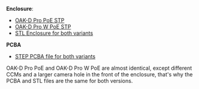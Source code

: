 **Enclosure**:

- [OAK-D Pro PoE STP](https://oak-files.fra1.cdn.digitaloceanspaces.com/OAK-D-Pro-POE/NG9097Pro_enclosure.stp)
- [OAK-D Pro W PoE STP](https://oak-files.fra1.cdn.digitaloceanspaces.com/OAK-D-Pro-POE/NG9097ProW_enclosure.stp)
- [STL Enclosure for both variants](https://oak-files.fra1.cdn.digitaloceanspaces.com/OAK-D-Pro-POE/NG9097.STL)

**PCBA**
- [STEP PCBA file for both variants](https://oak-files.fra1.cdn.digitaloceanspaces.com/OAK-D-Pro-POE/NG9097Pro_PCBA.STEP)

OAK-D Pro PoE and OAK-D Pro W PoE are almost identical, except different CCMs and a larger camera hole in the front of the enclosure,
that's why the PCBA and STL files are the same for both versions.